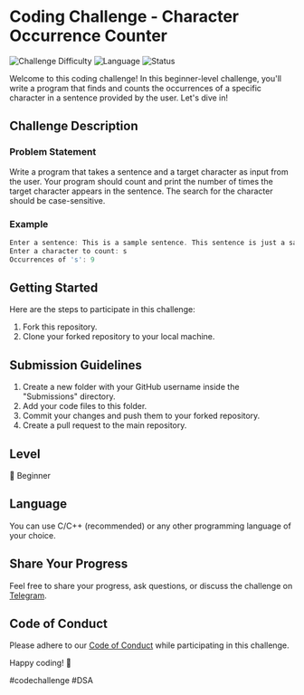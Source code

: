 # Coding Challenge - Character Occurrence Counter

![Challenge Difficulty](https://img.shields.io/badge/Level-Beginner-brightgreen)
![Language](https://img.shields.io/badge/Language-C%2FC%2B%2B-blue)
![Status](https://img.shields.io/badge/Status-In%20Progress-orange)

Welcome to this coding challenge! In this beginner-level challenge, you'll write a program that finds and counts the occurrences of a specific character in a sentence provided by the user. Let's dive in!

## Challenge Description

### Problem Statement

Write a program that takes a sentence and a target character as input from the user. Your program should count and print the number of times the target character appears in the sentence. The search for the character should be case-sensitive.

### Example
```c
Enter a sentence: This is a sample sentence. This sentence is just a sample.
Enter a character to count: s
Occurrences of 's': 9
```


## Getting Started

Here are the steps to participate in this challenge:

1. Fork this repository.
2. Clone your forked repository to your local machine.

## Submission Guidelines

1. Create a new folder with your GitHub username inside the "Submissions" directory.
2. Add your code files to this folder.
3. Commit your changes and push them to your forked repository.
4. Create a pull request to the main repository.

## Level

🌟 Beginner

## Language

You can use C/C++ (recommended) or any other programming language of your choice.

## Share Your Progress

Feel free to share your progress, ask questions, or discuss the challenge on [Telegram](https://t.me/Programmers_Nation).

## Code of Conduct

Please adhere to our [Code of Conduct](CODE_OF_CONDUCT.md) while participating in this challenge.

Happy coding! 🚀

#codechallenge #DSA

